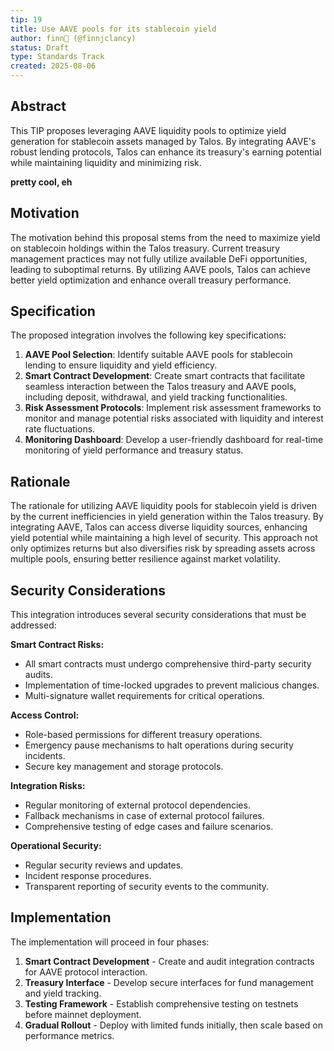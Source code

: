 ```yaml
---
tip: 19
title: Use AAVE pools for its stablecoin yield
author: finn🥛 (@finnjclancy)
status: Draft
type: Standards Track
created: 2025-08-06
---
```


## Abstract

This TIP proposes leveraging AAVE liquidity pools to optimize yield generation for stablecoin assets managed by Talos. By integrating AAVE's robust lending protocols, Talos can enhance its treasury's earning potential while maintaining liquidity and minimizing risk.

**pretty cool, eh**

## Motivation

The motivation behind this proposal stems from the need to maximize yield on stablecoin holdings within the Talos treasury. Current treasury management practices may not fully utilize available DeFi opportunities, leading to suboptimal returns. By utilizing AAVE pools, Talos can achieve better yield optimization and enhance overall treasury performance.

## Specification

The proposed integration involves the following key specifications:
1. **AAVE Pool Selection**: Identify suitable AAVE pools for stablecoin lending to ensure liquidity and yield efficiency.
2. **Smart Contract Development**: Create smart contracts that facilitate seamless interaction between the Talos treasury and AAVE pools, including deposit, withdrawal, and yield tracking functionalities.
3. **Risk Assessment Protocols**: Implement risk assessment frameworks to monitor and manage potential risks associated with liquidity and interest rate fluctuations.
4. **Monitoring Dashboard**: Develop a user-friendly dashboard for real-time monitoring of yield performance and treasury status.

## Rationale

The rationale for utilizing AAVE liquidity pools for stablecoin yield is driven by the current inefficiencies in yield generation within the Talos treasury. By integrating AAVE, Talos can access diverse liquidity sources, enhancing yield potential while maintaining a high level of security. This approach not only optimizes returns but also diversifies risk by spreading assets across multiple pools, ensuring better resilience against market volatility.

## Security Considerations

This integration introduces several security considerations that must be addressed:

**Smart Contract Risks:**
- All smart contracts must undergo comprehensive third-party security audits.
- Implementation of time-locked upgrades to prevent malicious changes.
- Multi-signature wallet requirements for critical operations.

**Access Control:**
- Role-based permissions for different treasury operations.
- Emergency pause mechanisms to halt operations during security incidents.
- Secure key management and storage protocols.

**Integration Risks:**
- Regular monitoring of external protocol dependencies.
- Fallback mechanisms in case of external protocol failures.
- Comprehensive testing of edge cases and failure scenarios.

**Operational Security:**
- Regular security reviews and updates.
- Incident response procedures.
- Transparent reporting of security events to the community.

## Implementation

The implementation will proceed in four phases:
1. **Smart Contract Development** - Create and audit integration contracts for AAVE protocol interaction.
2. **Treasury Interface** - Develop secure interfaces for fund management and yield tracking.
3. **Testing Framework** - Establish comprehensive testing on testnets before mainnet deployment.
4. **Gradual Rollout** - Deploy with limited funds initially, then scale based on performance metrics.